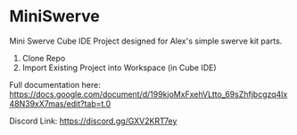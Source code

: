 # MiniSwerve
 
Mini Swerve Cube IDE Project designed for Alex's simple swerve kit parts. 

1. Clone Repo
2. Import Existing Project into Workspace (in Cube IDE)

Full documentation here: https://docs.google.com/document/d/199kjoMxFxehVLtto_69sZhfjbcgzq4lx48N39xX7mas/edit?tab=t.0 

Discord Link: https://discord.gg/GXV2KRT7ey 
